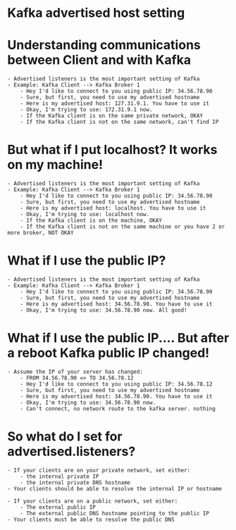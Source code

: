 # Kafka advertised host setting

# Understanding communications between Client and with Kafka

	- Advertised listeners is the most important setting of Kafka
	- Example: Kafka Client --> Kafka Broker 1
		- Hey I'd like to connect to you using public IP: 34.56.78.90
		- Sure, but first, you need to use my advertised hostname
		- Here is my advertised host: 127.31.9.1. You have to use it
		- Okay, I'm trying to use: 172.31.9.1 now.
		- If the Kafka client is on the same private network, OKAY
		- If the Kafka client is not on the same network, can't find IP

# But what if I put localhost? It works on my machine!

	- Advertised listeners is the most important setting of Kafka
	- Example: Kafka Client --> Kafka Broker 1
		- Hey I'd like to connect to you using public IP: 34.56.78.90
		- Sure, but first, you need to use my advertised hostname
		- Here is my advertised host: localhost. You have to use it
		- Okay, I'm trying to use: localhost now.
		- If the Kafka client is on the machine, OKAY
		- If the Kafka client is not on the same machine or you have 2 or more broker, NOT OKAY

# What if I use the public IP?

	- Advertised listeners is the most important setting of Kafka
	- Example: Kafka Client --> Kafka Broker 1
		- Hey I'd like to connect to you using public IP: 34.56.78.90
		- Sure, but first, you need to use my advertised hostname
		- Here is my advertised host: 34.56.78.90. You have to use it
		- Okay, I'm trying to use: 34.56.78.90 now. All good!
		
# What if I use the public IP.... But after a reboot Kafka public IP changed!

	- Assume the IP of your server has changed:
		- FROM 34.56.78.90 => TO 34.56.78.12
		- Hey I'd like to connect to you using public IP: 34.56.78.12
		- Sure, but first, you need to use my advertised hostname
		- Here is my advertised host: 34.56.78.90. You have to use it
		- Okay, I'm trying to use: 34.56.78.90 now.
		- Can't connect, no network route to the kafka server. nothing

# So what do I set for advertised.listeners?

	- If your clients are on your private network, set either:
		- the internal private IP
		- the internal private DNS hostname
	- Your clients should be able to resolve the internal IP or hostname

	- If your clients are on a public network, set either:
		- The external public IP
		- The external public DNS hostname pointing to the public IP
	- Your clients must be able to resolve the public DNS

